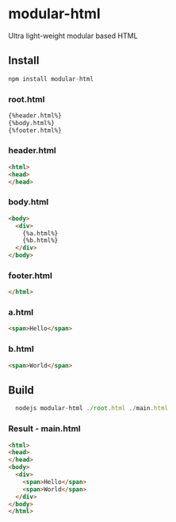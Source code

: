 # modular-html
Ultra light-weight modular based HTML

## Install

````js
npm install modular-html
````

### root.html

````html
{%header.html%}
{%body.html%}
{%footer.html%}
````

### header.html

````html
<html>
<head>
</head>
````

### body.html

````html
<body>
  <div>
    {%a.html%}
    {%b.html%}
  </div>
</body>
````

### footer.html

````html
</html>
````

### a.html

````html
<span>Hello</span>
````

### b.html

````html
<span>World</span>
````

## Build

````js
  nodejs modular-html ./root.html ./main.html
````

### Result - main.html

````html
<html>
<head>
</head>
<body>
  <div>
    <span>Hello</span>
    <span>World</span>
  </div>
</body>
</html>
````
